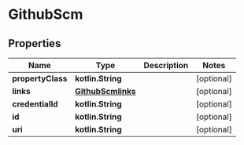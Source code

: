 
# GithubScm

## Properties
Name | Type | Description | Notes
------------ | ------------- | ------------- | -------------
**propertyClass** | **kotlin.String** |  |  [optional]
**links** | [**GithubScmlinks**](GithubScmlinks.md) |  |  [optional]
**credentialId** | **kotlin.String** |  |  [optional]
**id** | **kotlin.String** |  |  [optional]
**uri** | **kotlin.String** |  |  [optional]



